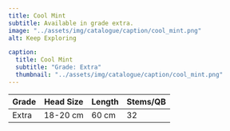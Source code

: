 ```yaml
---
title: Cool Mint
subtitle: Available in grade extra.
image: "../assets/img/catalogue/caption/cool_mint.png"
alt: Keep Exploring

caption: 
  title: Cool Mint
  subtitle: "Grade: Extra"
  thumbnail: "../assets/img/catalogue/caption/cool_mint.png"
---
```






| Grade | Head Size | Length | Stems/QB |
|-------|-----------|--------|----------|
| Extra |  18-20 cm | 60 cm  |    32    |


<!-- 
| Grade | Head Size | Length | Stems/QB |
|-------|-----------|--------|----------|
| Extra |  18-20 cm | 60 cm  |    32    |

| Grade | Head Size | Length | Stems/QB |
|---|---|---|---|
| Extra | 18-20 cm | 60 cm | 32 |
| Premium | 21-22 cm | 60 cm | 28 |

| Grade | Head Size | Length | Stems/QB |
|---|---|---|---|
| Mini | 10-13 cm | 60 cm | 72 |

| Grade | Head Size | Length | Stems/QB |
|-------|-----------|--------|----------|
| Extra |  18-20 cm | 60 cm  |    32    | -->